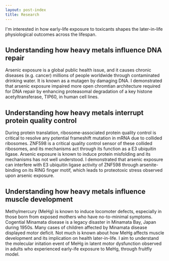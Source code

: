 ```yaml
---
layout: post-index
title: Research
---
```


I'm interested in how early-life exposure to toxicants shapes the later-in-life physiological outcomes across the lifespan. 

## Understanding how heavy metals influence DNA repair
Arsenic exposure is a global public health issue, and it causes chronic diseases (e.g. cancer) millions of people worldwide through contaminated drinking water. It is known as a mutagen by damaging DNA. I demonstrated that arsenic exposure impaired more open chromtian architecture required for DNA repair by enhancing proteasomal degradation of a key histone acetyltransferase, TIP60, in human cell lines.

## Understanding how heavy metals interrupt protein quality control
During protein translation, ribosome-associated protein quality control is critical to resolve any potential frameshift mutation in mRNA due to collided ribosomes. ZNF598 is a critical quality control sensor of these collided ribosomes, and its mechanisms act through its function as a E3 ubiquitin ligase. Arsenic exposure is known to induce protein misfolding and its mechanisms has not well understood. I demonstrated that arsenic exposure can interfere with E3 ubiquitin ligase activity of ZNF598 through arsenite-binding on its RING finger motif, which leads to proteotoxic stress observed upon arsenic exposure.

## Understanding how heavy metals influence muscle development
Methylmercury (MeHg) is known to induce locomoter defects, especially in those born from exposed mothers who have no-to-minimal symptoms. Cogential Minamata disease is a legacy disaster in Minamata Bay, Japan during 1950s. Many cases of children affected by Minamata disease displayed motor deficit. Not much is known about how MeHg affects muscle development and its implication on health later-in-life. I aim to understand the molecular initation event of MeHg in latent motor dysfunction observed in adults who experienced early-ife exposure to MeHg, through fruitfly model.
